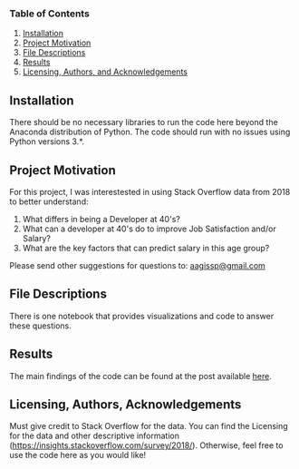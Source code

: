 
### Table of Contents

1. [Installation](#installation)
2. [Project Motivation](#motivation)
3. [File Descriptions](#files)
4. [Results](#results)
5. [Licensing, Authors, and Acknowledgements](#licensing)

## Installation <a name="installation"></a>

There should be no necessary libraries to run the code here beyond the Anaconda distribution of Python.  The code should run with no issues using Python versions 3.*.

## Project Motivation<a name="motivation"></a>

For this project, I was interestested in using Stack Overflow data from 2018 to better understand:

1. What differs in being a Developer at 40's?
2. What can a developer at 40's do to improve Job Satisfaction and/or Salary?
3. What are the key factors that can predict salary in this age group?

Please send other suggestions for questions to: aagissp@gmail.com


## File Descriptions <a name="files"></a>

There is one notebook that provides visualizations and code to answer these questions.  


## Results<a name="results"></a>

The main findings of the code can be found at the post available [here]().

## Licensing, Authors, Acknowledgements<a name="licensing"></a>

Must give credit to Stack Overflow for the data.  You can find the Licensing for the data and other descriptive information (https://insights.stackoverflow.com/survey/2018/).  Otherwise, feel free to use the code here as you would like! 

